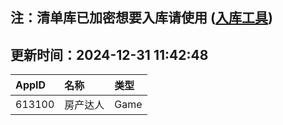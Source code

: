## 注：清单库已加密想要入库请使用 ([入库工具](https://github.com/BlankTMing/ManifestAutoUpdate/releases))

## 更新时间：2024-12-31 11:42:48
| AppID | 名称 | 类型  |
| :-------------------- | :----------------------------- | :----------- |
| 613100 | 房产达人| Game |
